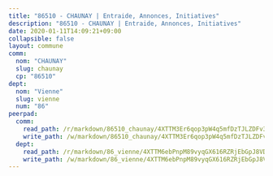 ```yaml
---
title: "86510 - CHAUNAY | Entraide, Annonces, Initiatives"
description: "86510 - CHAUNAY | Entraide, Annonces, Initiatives"
date: 2020-01-11T14:09:21+09:00
collapsible: false
layout: commune
comm:
  nom: "CHAUNAY"
  slug: chaunay
  cp: "86510"
dept:
  nom: "Vienne"
  slug: vienne
  num: "86"
peerpad:
  comm:
    read_path: /r/markdown/86510_chaunay/4XTTM3Er6qop3pW4q5mfDzTJLZDFv3rTwkHLYoRAJMz37uBtC
    write_path: /w/markdown/86510_chaunay/4XTTM3Er6qop3pW4q5mfDzTJLZDFv3rTwkHLYoRAJMz37uBtC-K3TgUpafLRGkySJcuXGAtnHUoU6nCfVYi8xF19uC5PZqUcpp26JYPCCDCRAquLDyfi9KhRPPkzPRFkYJYXsUXZu9ywMKEdhWWGma6ebKCrsfkb8EtJRN9XgaR8qso65zu7MyyQoS
  dept:
    read_path: /r/markdown/86_vienne/4XTTM6ebPnpM89vyqGX616RZRjEbGpJ8VDNVdSCrMHCb86ALN
    write_path: /w/markdown/86_vienne/4XTTM6ebPnpM89vyqGX616RZRjEbGpJ8VDNVdSCrMHCb86ALN-K3TgUEmU2PzobkNvYrNtR4DXtgm1qYeknzdEZmszmUFpRSMDjV62q8xZv1nUQEJqGnnT9H399N9TnzZMyT3rgAM3pHPbqGxVD33vWNzCSkbf2kxHwBfenpixiJuwbWaCBERwmNeA
---
```



